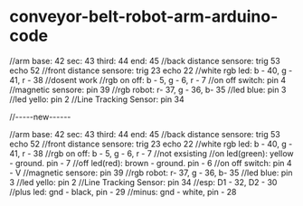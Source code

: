 # conveyor-belt-robot-arm-arduino-code

//arm base: 42 sec: 43 third: 44 end: 45
//back distance sensore: trig 53 echo 52
//front distance sensore: trig 23 echo 22
//white rgb led: b - 40, g - 41, r - 38 //dosent work
//rgb on off: b - 5, g - 6, r - 7
//on off switch: pin 4
//magnetic sensore: pin 39
//rgb robot: r- 37, g - 36, b- 35
//led blue: pin 3
//led yello: pin 2
//Line Tracking Sensor: pin 34

//-----new------

//arm base: 42 sec: 43 third: 44 end: 45
//back distance sensore: trig 53 echo 52
//front distance sensore: trig 23 echo 22
//white rgb led: b - 40, g - 41, r - 38
//rgb on off: b - 5, g - 6, r - 7 //not exsisting
//on led(green): yellow - ground. pin - 7 
//off led(red): brown - ground. pin - 6 
//on off switch: pin 4                  - V
//magnetic sensore: pin 39
//rgb robot: r- 37, g - 36, b- 35
//led blue: pin 3
//led yello: pin 2
//Line Tracking Sensor: pin 34
//esp: D1 - 32, D2 - 30
//plus led: gnd - black, pin - 29
//minus: gnd - white, pin -  28